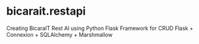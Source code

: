 # bicarait.restapi
Creating BicaraIT Rest AI using Python Flask Framework for CRUD
Flask + Connexion + SQLAlchemy + Marshmallow
